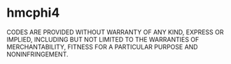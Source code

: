 # hmcphi4
CODES ARE PROVIDED WITHOUT WARRANTY OF ANY KIND, EXPRESS OR IMPLIED, INCLUDING BUT NOT LIMITED TO THE WARRANTIES OF MERCHANTABILITY, FITNESS FOR A PARTICULAR PURPOSE AND NONINFRINGEMENT.
